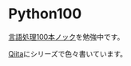 # Python100

[言語処理100本ノック](http://www.cl.ecei.tohoku.ac.jp/nlp100/)を勉強中です。

[Qiita](https://qiita.com/ITNewcomer)にシリーズで色々書いています。

